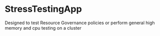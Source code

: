 # StressTestingApp
Designed to test Resource Governance policies or perform general high memory and cpu testing on a cluster
